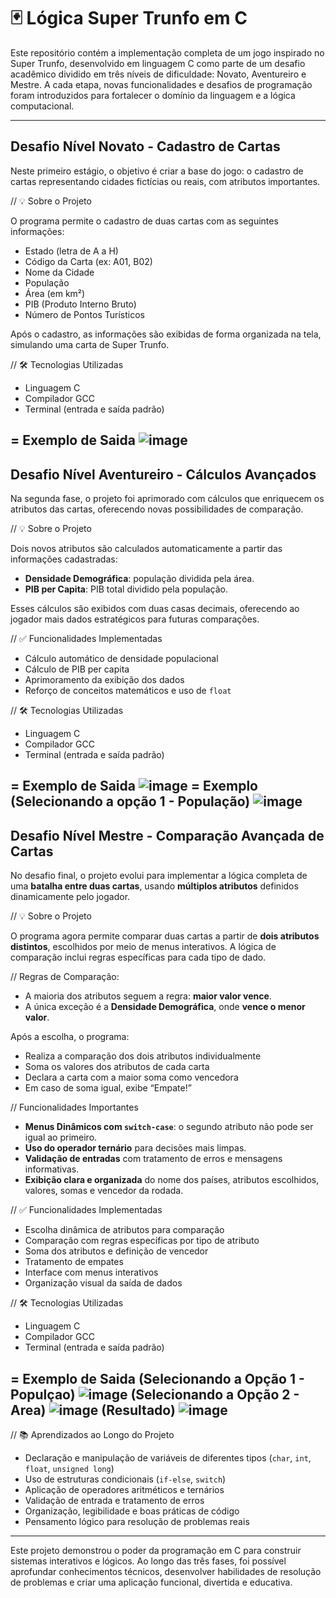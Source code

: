# 🃏 Lógica Super Trunfo em C

Este repositório contém a implementação completa de um jogo inspirado no Super Trunfo, desenvolvido em linguagem C como parte de um desafio acadêmico dividido em três níveis de dificuldade: Novato, Aventureiro e Mestre. A cada etapa, novas funcionalidades e desafios de programação foram introduzidos para fortalecer o domínio da linguagem e a lógica computacional.

---

## Desafio Nível Novato - Cadastro de Cartas

Neste primeiro estágio, o objetivo é criar a base do jogo: o cadastro de cartas representando cidades fictícias ou reais, com atributos importantes.

// 💡 Sobre o Projeto

O programa permite o cadastro de duas cartas com as seguintes informações:

- Estado (letra de A a H)
- Código da Carta (ex: A01, B02)
- Nome da Cidade
- População
- Área (em km²)
- PIB (Produto Interno Bruto)
- Número de Pontos Turísticos

Após o cadastro, as informações são exibidas de forma organizada na tela, simulando uma carta de Super Trunfo.

// 🛠️ Tecnologias Utilizadas

- Linguagem C  
- Compilador GCC  
- Terminal (entrada e saída padrão)

= Exemplo de Saida
![image](https://github.com/user-attachments/assets/f2781ae7-fedf-46b4-8b5b-b50e1925609c)
---

## Desafio Nível Aventureiro - Cálculos Avançados

Na segunda fase, o projeto foi aprimorado com cálculos que enriquecem os atributos das cartas, oferecendo novas possibilidades de comparação.

// 💡 Sobre o Projeto

Dois novos atributos são calculados automaticamente a partir das informações cadastradas:

- **Densidade Demográfica**: população dividida pela área.
- **PIB per Capita**: PIB total dividido pela população.

Esses cálculos são exibidos com duas casas decimais, oferecendo ao jogador mais dados estratégicos para futuras comparações.

// ✅ Funcionalidades Implementadas

- Cálculo automático de densidade populacional
- Cálculo de PIB per capita
- Aprimoramento da exibição dos dados
- Reforço de conceitos matemáticos e uso de `float`

// 🛠️ Tecnologias Utilizadas

- Linguagem C  
- Compilador GCC  
- Terminal (entrada e saída padrão)  

= Exemplo de Saida
![image](https://github.com/user-attachments/assets/9a4df2d9-9f52-4b1a-b723-cc58959614d8)
= Exemplo (Selecionando a opção 1 - População)
![image](https://github.com/user-attachments/assets/1bfc360c-5641-437a-a948-b13ca67eac44)
---

## Desafio Nível Mestre - Comparação Avançada de Cartas

No desafio final, o projeto evolui para implementar a lógica completa de uma **batalha entre duas cartas**, usando **múltiplos atributos** definidos dinamicamente pelo jogador.

// 💡 Sobre o Projeto

O programa agora permite comparar duas cartas a partir de **dois atributos distintos**, escolhidos por meio de menus interativos. A lógica de comparação inclui regras específicas para cada tipo de dado.

// Regras de Comparação:

- A maioria dos atributos seguem a regra: **maior valor vence**.
- A única exceção é a **Densidade Demográfica**, onde **vence o menor valor**.

Após a escolha, o programa:

- Realiza a comparação dos dois atributos individualmente
- Soma os valores dos atributos de cada carta
- Declara a carta com a maior soma como vencedora
- Em caso de soma igual, exibe “Empate!”

// Funcionalidades Importantes

- **Menus Dinâmicos com `switch-case`**: o segundo atributo não pode ser igual ao primeiro.
- **Uso do operador ternário** para decisões mais limpas.
- **Validação de entradas** com tratamento de erros e mensagens informativas.
- **Exibição clara e organizada** do nome dos países, atributos escolhidos, valores, somas e vencedor da rodada.

// ✅ Funcionalidades Implementadas

- Escolha dinâmica de atributos para comparação
- Comparação com regras específicas por tipo de atributo
- Soma dos atributos e definição de vencedor
- Tratamento de empates
- Interface com menus interativos
- Organização visual da saída de dados

// 🛠️ Tecnologias Utilizadas

- Linguagem C  
- Compilador GCC  
- Terminal (entrada e saída padrão)  

= Exemplo de Saida
(Selecionando a Opção 1 - Populçao)
![image](https://github.com/user-attachments/assets/7909f3b6-0577-46ae-b1e6-6874459f0764)
(Selecionando a Opção 2 - Area)
![image](https://github.com/user-attachments/assets/a5d2b398-b4fe-4b79-9e85-23aa6222a680)
(Resultado)
![image](https://github.com/user-attachments/assets/1ace6b57-c11f-4a18-bc48-9974d24ee360)
---

// 📚 Aprendizados ao Longo do Projeto

- Declaração e manipulação de variáveis de diferentes tipos (`char`, `int`, `float`, `unsigned long`)
- Uso de estruturas condicionais (`if-else`, `switch`)
- Aplicação de operadores aritméticos e ternários
- Validação de entrada e tratamento de erros
- Organização, legibilidade e boas práticas de código
- Pensamento lógico para resolução de problemas reais

---

Este projeto demonstrou o poder da programação em C para construir sistemas interativos e lógicos. Ao longo das três fases, foi possível aprofundar conhecimentos técnicos, desenvolver habilidades de resolução de problemas e criar uma aplicação funcional, divertida e educativa.
